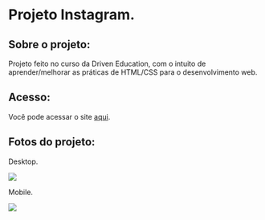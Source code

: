 # Projeto Instagram.

<h2>Sobre o projeto:</h2>

Projeto feito no curso da Driven Education, com o intuito de aprender/melhorar as práticas de HTML/CSS para o desenvolvimento web.

<h2>Acesso:</h2>
Você pode acessar o site <a href="https://unverzed.github.io/project2-instagram/">aqui</a>.

<h2>Fotos do projeto:</h2>
<p>Desktop.</p>
<img src="https://media.discordapp.net/attachments/908466469669588992/935250510087335976/ProjetoInstagramDesktop.PNG?width=974&height=473">
  
<p>Mobile.</p>
<img src="https://media.discordapp.net/attachments/908466469669588992/935250951093239859/375864e3-892a-43d1-9b76-2fcf335f9e01.png?width=272&height=473">
